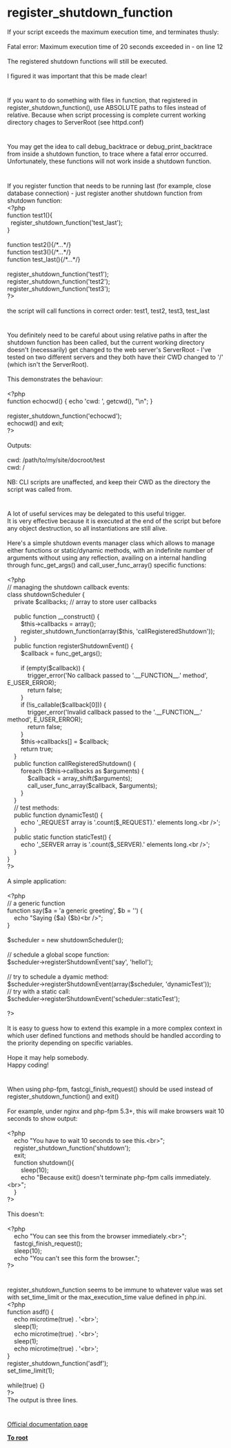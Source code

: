# register_shutdown_function




<div class="phpcode"><span class="html">
If your script exceeds the maximum execution time, and terminates thusly:<br><br>Fatal error: Maximum execution time of 20 seconds exceeded in - on line 12<br><br>The registered shutdown functions will still be executed.<br><br>I figured it was important that this be made clear!</span>
</div>
  

#


<div class="phpcode"><span class="html">
If you want to do something with files in function, that registered in register_shutdown_function(), use ABSOLUTE paths to files instead of relative. Because when script processing is complete current working directory chages to ServerRoot (see httpd.conf)</span>
</div>
  

#


<div class="phpcode"><span class="html">
You may get the idea to call debug_backtrace or debug_print_backtrace from inside a shutdown function, to trace where a fatal error occurred. Unfortunately, these functions will not work inside a shutdown function.</span>
</div>
  

#


<div class="phpcode"><span class="html">
If you register function that needs to be running last (for example, close database connection) - just register another shutdown function from shutdown function:<br><span class="default">&lt;?php<br></span><span class="keyword">function </span><span class="default">test1</span><span class="keyword">(){<br>&#xA0; </span><span class="default">register_shutdown_function</span><span class="keyword">(</span><span class="string">&apos;test_last&apos;</span><span class="keyword">);<br>}<br><br>function </span><span class="default">test2</span><span class="keyword">(){</span><span class="comment">/*...*/</span><span class="keyword">}<br>function </span><span class="default">test3</span><span class="keyword">(){</span><span class="comment">/*...*/</span><span class="keyword">}<br>function </span><span class="default">test_last</span><span class="keyword">(){</span><span class="comment">/*...*/</span><span class="keyword">}<br><br></span><span class="default">register_shutdown_function</span><span class="keyword">(</span><span class="string">&apos;test1&apos;</span><span class="keyword">);<br></span><span class="default">register_shutdown_function</span><span class="keyword">(</span><span class="string">&apos;test2&apos;</span><span class="keyword">);<br></span><span class="default">register_shutdown_function</span><span class="keyword">(</span><span class="string">&apos;test3&apos;</span><span class="keyword">);<br></span><span class="default">?&gt;<br></span><br>the script will call functions in correct order: test1, test2, test3, test_last</span>
</div>
  

#


<div class="phpcode"><span class="html">
You definitely need to be careful about using relative paths in after the shutdown function has been called, but the current working directory doesn&apos;t (necessarily) get changed to the web server&apos;s ServerRoot - I&apos;ve tested on two different servers and they both have their CWD changed to &apos;/&apos; (which isn&apos;t the ServerRoot).
<br>
<br>This demonstrates the behaviour:
<br>
<br><span class="default">&lt;?php
<br></span><span class="keyword">function </span><span class="default">echocwd</span><span class="keyword">() { echo </span><span class="string">&apos;cwd: &apos;</span><span class="keyword">, </span><span class="default">getcwd</span><span class="keyword">(), </span><span class="string">&quot;\n&quot;</span><span class="keyword">; }
<br>
<br></span><span class="default">register_shutdown_function</span><span class="keyword">(</span><span class="string">&apos;echocwd&apos;</span><span class="keyword">);
<br></span><span class="default">echocwd</span><span class="keyword">() and exit;
<br></span><span class="default">?&gt;
<br></span>
<br>Outputs:
<br>
<br>cwd: /path/to/my/site/docroot/test
<br>cwd: /
<br>
<br>NB: CLI scripts are unaffected, and keep their CWD as the directory the script was called from.</span>
</div>
  

#


<div class="phpcode"><span class="html">
A lot of useful services may be delegated to this useful trigger.<br>It is very effective because it is executed at the end of the script but before any object destruction, so all instantiations are still alive.<br><br>Here&apos;s a simple shutdown events manager class which allows to manage either functions or static/dynamic methods, with an indefinite number of arguments without using any reflection, availing on a internal handling through func_get_args() and call_user_func_array() specific functions:<br><br><span class="default">&lt;?php<br></span><span class="comment">// managing the shutdown callback events:<br></span><span class="keyword">class </span><span class="default">shutdownScheduler </span><span class="keyword">{<br>&#xA0; &#xA0; private </span><span class="default">$callbacks</span><span class="keyword">; </span><span class="comment">// array to store user callbacks<br>&#xA0; &#xA0; <br>&#xA0; &#xA0; </span><span class="keyword">public function </span><span class="default">__construct</span><span class="keyword">() {<br>&#xA0; &#xA0; &#xA0; &#xA0; </span><span class="default">$this</span><span class="keyword">-&gt;</span><span class="default">callbacks </span><span class="keyword">= array();<br>&#xA0; &#xA0; &#xA0; &#xA0; </span><span class="default">register_shutdown_function</span><span class="keyword">(array(</span><span class="default">$this</span><span class="keyword">, </span><span class="string">&apos;callRegisteredShutdown&apos;</span><span class="keyword">));<br>&#xA0; &#xA0; }<br>&#xA0; &#xA0; public function </span><span class="default">registerShutdownEvent</span><span class="keyword">() {<br>&#xA0; &#xA0; &#xA0; &#xA0; </span><span class="default">$callback </span><span class="keyword">= </span><span class="default">func_get_args</span><span class="keyword">();<br>&#xA0; &#xA0; &#xA0; &#xA0; <br>&#xA0; &#xA0; &#xA0; &#xA0; if (empty(</span><span class="default">$callback</span><span class="keyword">)) {<br>&#xA0; &#xA0; &#xA0; &#xA0; &#xA0; &#xA0; </span><span class="default">trigger_error</span><span class="keyword">(</span><span class="string">&apos;No callback passed to &apos;</span><span class="keyword">.</span><span class="default">__FUNCTION__</span><span class="keyword">.</span><span class="string">&apos; method&apos;</span><span class="keyword">, </span><span class="default">E_USER_ERROR</span><span class="keyword">);<br>&#xA0; &#xA0; &#xA0; &#xA0; &#xA0; &#xA0; return </span><span class="default">false</span><span class="keyword">;<br>&#xA0; &#xA0; &#xA0; &#xA0; }<br>&#xA0; &#xA0; &#xA0; &#xA0; if (!</span><span class="default">is_callable</span><span class="keyword">(</span><span class="default">$callback</span><span class="keyword">[</span><span class="default">0</span><span class="keyword">])) {<br>&#xA0; &#xA0; &#xA0; &#xA0; &#xA0; &#xA0; </span><span class="default">trigger_error</span><span class="keyword">(</span><span class="string">&apos;Invalid callback passed to the &apos;</span><span class="keyword">.</span><span class="default">__FUNCTION__</span><span class="keyword">.</span><span class="string">&apos; method&apos;</span><span class="keyword">, </span><span class="default">E_USER_ERROR</span><span class="keyword">);<br>&#xA0; &#xA0; &#xA0; &#xA0; &#xA0; &#xA0; return </span><span class="default">false</span><span class="keyword">;<br>&#xA0; &#xA0; &#xA0; &#xA0; }<br>&#xA0; &#xA0; &#xA0; &#xA0; </span><span class="default">$this</span><span class="keyword">-&gt;</span><span class="default">callbacks</span><span class="keyword">[] = </span><span class="default">$callback</span><span class="keyword">;<br>&#xA0; &#xA0; &#xA0; &#xA0; return </span><span class="default">true</span><span class="keyword">;<br>&#xA0; &#xA0; }<br>&#xA0; &#xA0; public function </span><span class="default">callRegisteredShutdown</span><span class="keyword">() {<br>&#xA0; &#xA0; &#xA0; &#xA0; foreach (</span><span class="default">$this</span><span class="keyword">-&gt;</span><span class="default">callbacks </span><span class="keyword">as </span><span class="default">$arguments</span><span class="keyword">) {<br>&#xA0; &#xA0; &#xA0; &#xA0; &#xA0; &#xA0; </span><span class="default">$callback </span><span class="keyword">= </span><span class="default">array_shift</span><span class="keyword">(</span><span class="default">$arguments</span><span class="keyword">);<br>&#xA0; &#xA0; &#xA0; &#xA0; &#xA0; &#xA0; </span><span class="default">call_user_func_array</span><span class="keyword">(</span><span class="default">$callback</span><span class="keyword">, </span><span class="default">$arguments</span><span class="keyword">);<br>&#xA0; &#xA0; &#xA0; &#xA0; }<br>&#xA0; &#xA0; }<br>&#xA0; &#xA0; </span><span class="comment">// test methods:<br>&#xA0; &#xA0; </span><span class="keyword">public function </span><span class="default">dynamicTest</span><span class="keyword">() {<br>&#xA0; &#xA0; &#xA0; &#xA0; echo </span><span class="string">&apos;_REQUEST array is &apos;</span><span class="keyword">.</span><span class="default">count</span><span class="keyword">(</span><span class="default">$_REQUEST</span><span class="keyword">).</span><span class="string">&apos; elements long.&lt;br /&gt;&apos;</span><span class="keyword">;<br>&#xA0; &#xA0; }<br>&#xA0; &#xA0; public static function </span><span class="default">staticTest</span><span class="keyword">() {<br>&#xA0; &#xA0; &#xA0; &#xA0; echo </span><span class="string">&apos;_SERVER array is &apos;</span><span class="keyword">.</span><span class="default">count</span><span class="keyword">(</span><span class="default">$_SERVER</span><span class="keyword">).</span><span class="string">&apos; elements long.&lt;br /&gt;&apos;</span><span class="keyword">;<br>&#xA0; &#xA0; }<br>}<br></span><span class="default">?&gt;<br></span><br>A simple application:<br><br><span class="default">&lt;?php<br></span><span class="comment">// a generic function<br></span><span class="keyword">function </span><span class="default">say</span><span class="keyword">(</span><span class="default">$a </span><span class="keyword">= </span><span class="string">&apos;a generic greeting&apos;</span><span class="keyword">, </span><span class="default">$b </span><span class="keyword">= </span><span class="string">&apos;&apos;</span><span class="keyword">) {<br>&#xA0; &#xA0; echo </span><span class="string">&quot;Saying </span><span class="keyword">{</span><span class="default">$a</span><span class="keyword">}</span><span class="string"> </span><span class="keyword">{</span><span class="default">$b</span><span class="keyword">}</span><span class="string">&lt;br /&gt;&quot;</span><span class="keyword">;<br>}<br><br></span><span class="default">$scheduler </span><span class="keyword">= new </span><span class="default">shutdownScheduler</span><span class="keyword">();<br><br></span><span class="comment">// schedule a global scope function:<br></span><span class="default">$scheduler</span><span class="keyword">-&gt;</span><span class="default">registerShutdownEvent</span><span class="keyword">(</span><span class="string">&apos;say&apos;</span><span class="keyword">, </span><span class="string">&apos;hello!&apos;</span><span class="keyword">);<br><br></span><span class="comment">// try to schedule a dyamic method:<br></span><span class="default">$scheduler</span><span class="keyword">-&gt;</span><span class="default">registerShutdownEvent</span><span class="keyword">(array(</span><span class="default">$scheduler</span><span class="keyword">, </span><span class="string">&apos;dynamicTest&apos;</span><span class="keyword">));<br></span><span class="comment">// try with a static call:<br></span><span class="default">$scheduler</span><span class="keyword">-&gt;</span><span class="default">registerShutdownEvent</span><span class="keyword">(</span><span class="string">&apos;scheduler::staticTest&apos;</span><span class="keyword">);<br><br></span><span class="default">?&gt;<br></span><br>It is easy to guess how to extend this example in a more complex context in which user defined functions and methods should be handled according to the priority depending on specific variables.<br><br>Hope it may help somebody.<br>Happy coding!</span>
</div>
  

#


<div class="phpcode"><span class="html">
When using php-fpm, fastcgi_finish_request() should be used instead of register_shutdown_function() and exit()<br><br>For example, under nginx and php-fpm 5.3+, this will make browsers wait 10 seconds to show output:<br><br><span class="default">&lt;?php<br>&#xA0; &#xA0; </span><span class="keyword">echo </span><span class="string">&quot;You have to wait 10 seconds to see this.&lt;br&gt;&quot;</span><span class="keyword">;<br>&#xA0; &#xA0; </span><span class="default">register_shutdown_function</span><span class="keyword">(</span><span class="string">&apos;shutdown&apos;</span><span class="keyword">);<br>&#xA0; &#xA0; exit;<br>&#xA0; &#xA0; function </span><span class="default">shutdown</span><span class="keyword">(){<br>&#xA0; &#xA0; &#xA0; &#xA0; </span><span class="default">sleep</span><span class="keyword">(</span><span class="default">10</span><span class="keyword">);<br>&#xA0; &#xA0; &#xA0; &#xA0; echo </span><span class="string">&quot;Because exit() doesn&apos;t terminate php-fpm calls immediately.&lt;br&gt;&quot;</span><span class="keyword">;<br>&#xA0; &#xA0; }<br></span><span class="default">?&gt;<br></span><br>This doesn&apos;t:<br><br><span class="default">&lt;?php<br>&#xA0; &#xA0; </span><span class="keyword">echo </span><span class="string">&quot;You can see this from the browser immediately.&lt;br&gt;&quot;</span><span class="keyword">;<br>&#xA0; &#xA0; </span><span class="default">fastcgi_finish_request</span><span class="keyword">();<br>&#xA0; &#xA0; </span><span class="default">sleep</span><span class="keyword">(</span><span class="default">10</span><span class="keyword">);<br>&#xA0; &#xA0; echo </span><span class="string">&quot;You can&apos;t see this form the browser.&quot;</span><span class="keyword">;<br></span><span class="default">?&gt;</span>
</span>
</div>
  

#


<div class="phpcode"><span class="html">
register_shutdown_function seems to be immune to whatever value was set with set_time_limit or the max_execution_time value defined in php.ini. <br><span class="default">&lt;?php<br></span><span class="keyword">function </span><span class="default">asdf</span><span class="keyword">() {<br>&#xA0; &#xA0; echo </span><span class="default">microtime</span><span class="keyword">(</span><span class="default">true</span><span class="keyword">) . </span><span class="string">&apos;&lt;br&gt;&apos;</span><span class="keyword">;<br>&#xA0; &#xA0; </span><span class="default">sleep</span><span class="keyword">(</span><span class="default">1</span><span class="keyword">);<br>&#xA0; &#xA0; echo </span><span class="default">microtime</span><span class="keyword">(</span><span class="default">true</span><span class="keyword">) . </span><span class="string">&apos;&lt;br&gt;&apos;</span><span class="keyword">;<br>&#xA0; &#xA0; </span><span class="default">sleep</span><span class="keyword">(</span><span class="default">1</span><span class="keyword">);<br>&#xA0; &#xA0; echo </span><span class="default">microtime</span><span class="keyword">(</span><span class="default">true</span><span class="keyword">) . </span><span class="string">&apos;&lt;br&gt;&apos;</span><span class="keyword">;<br>}<br></span><span class="default">register_shutdown_function</span><span class="keyword">(</span><span class="string">&apos;asdf&apos;</span><span class="keyword">);<br></span><span class="default">set_time_limit</span><span class="keyword">(</span><span class="default">1</span><span class="keyword">);<br><br>while(</span><span class="default">true</span><span class="keyword">) {}<br></span><span class="default">?&gt;<br></span>The output is three lines.</span>
</div>
  

#

[Official documentation page](https://www.php.net/manual/en/function.register-shutdown-function.php)

**[To root](/README.md)**